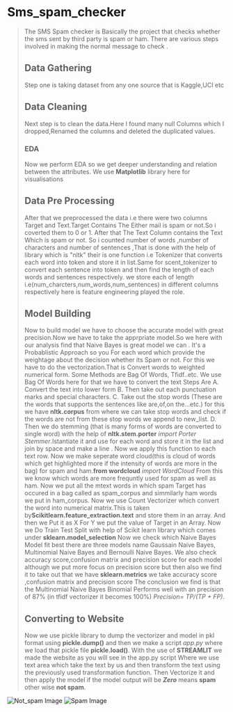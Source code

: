 # Sms_spam_checker
>The SMS Spam checker is Basically the project that checks whether the sms sent by third party is spam or ham.
>There are various steps involved in making the normal message to check .
>## Data Gathering
>Step one is taking dataset from any one source that is Kaggle,UCI etc
>## Data Cleaning
>Next step is to clean the data.Here I found many null Columns which I dropped,Renamed the  columns and deleted the duplicated values.
>### EDA
>Now we perform EDA so we get deeper understanding and relation between the attributes. We use **Matplotlib** library here for visualisations
>## Data Pre Processing
>After that we preprocessed the data i.e there were two columns Target and Text.Target Contains The Either mail is spam or not.So i coverted them to 0 or 1. After that The Text Column contains the Text Which is spam or not. So i counted number of words ,number of characters and number of sentences ,That is done with the help of library which is "nltk" their is one function i.e Tokenizer that converts each word into token and store it in list.Same for scent_tokenizer to convert each sentence into token and then find the length of each words and sentences respectively.
>we store each of length i.e(num_charcters,num_words,num_sentences) in different columns respectively here is feature engineering played the role.
>## Model Building
>Now to build model we have to choose the accurate model with great precision.Now we have  to take the apprpriate model.So we here with our analysis find that Naive Bayes is great model we can . It's a Probablistic Approach so you For each word which provide the weightage about the decision whether its Spam or not.
>For this we have to do the vectorization.That is Convert words to weighted numerical form.
>Some Methods are Bag Of Words, Tfidf..etc.
>We use Bag Of Words here for that we have to convert the text
>Steps Are
>  A. Convert the text into lower form
>  B. Then take out each punctuation marks and special characters.
>  C. Take out the stop words (These are the words that supports the sentences like are,of,on the...etc.) for this we have **nltk.corpus** from where we can take stop words and check if the words are not from these stop words we append to new_list.
> D. Then we do stemming (that is many forms of words are converted to single word) with the help of **nltk.stem.porter** _import Porter Stemmer_.Istantiate it and use for each word and store it in the list and join by space and make  a line .
> Now we apply this function to each text row.
>Now we make seperate word cloud(this is cloud of words which get highlighted more  if the intensity of words are more in the bag) for spam and ham.**from wordcloud**  _import WordCloud_
>From this we know which words are more frequntly used for spam as well as ham.
>Now we put all the mtext words in which spam Target has occured in a bag called as spam_corpus and simmilarly ham  words we put in ham_corpus.
>Now we use Count Vectorizer which convert the word into numerical matrix.This is taken by**Scikitlearn.feature_extraction.text** and store them in an array. And then we Put it as X
>For Y we put the value of Target in an Array.
>Now we Do Train Test Split with help of Scikit learn library  which comes under **sklearn.model_selection**
> Now we check which Naive Bayes Model fit best there are three models name Gaussain Naive Bayes, Multinomial Naive Bayes and Bernoulli Naive Bayes.
>We also check accuracy score,confusion matrix and precision score for each model although we put more focus on precision score but then also we find it to take out that we have **sklearn.metrics** we take accuracy score ,confusion matrix and precision score
>The conclusion we find is that the Multinomial Naive Bayes Binomial Performs well with an precision of 87% (in tfidf vectorizer it becomes 100%) _Precision= TP/(TP + FP)_.
>## Converting to Website
>Now we use pickle library to dump the vectorizer and model in pkl format using **pickle.dump()** and then we make a script _app.py_ where we load that pickle file **pickle.load()**.
>With the use of  **STREAMLIT** we made the website as you will see in the app.py script
>Where we use text area which take the text by us and then transform the text using the previously used transformation function. Then Vectorize it and then apply the model if the model output will be _**Zero**_ means **spam** other wise **not spam**.
>
>
![Not_spam Image](https://github.com/deepakgwalani1999/Sms_spam_checker/assets/47658896/eaeae636-76f9-4aef-b95d-b4d07f2c3b41)
![Spam Image](https://github.com/deepakgwalani1999/Sms_spam_checker/assets/47658896/7680477b-717e-49e3-a5ce-3a321499a4fe)
